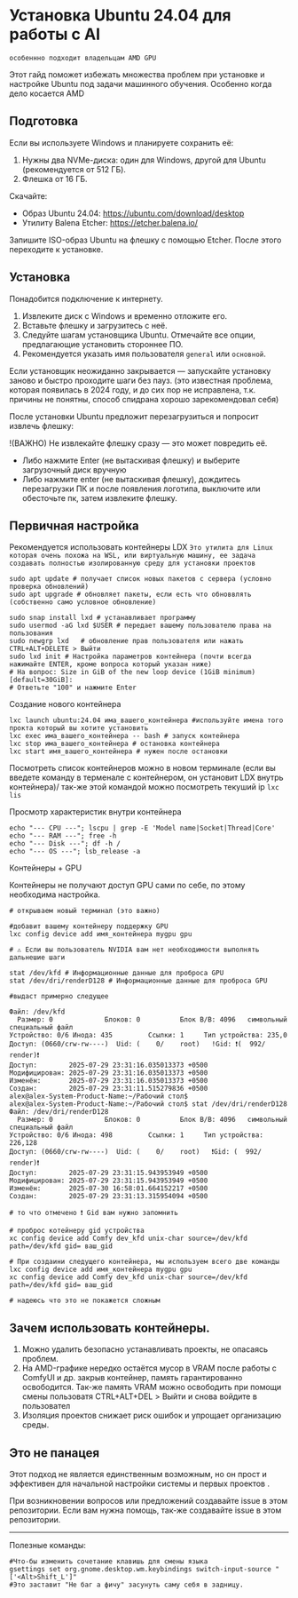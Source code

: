 Установка Ubuntu 24.04 для работы с AI
==================================================
`особеннно подходит владельцам AMD GPU`

Этот гайд поможет избежать множества проблем при установке и настройке Ubuntu под задачи машинного обучения.
Особенно когда дело косается AMD

Подготовка
----------

Если вы используете Windows и планируете сохранить её:

1. Нужны два NVMe-диска: один для Windows, другой для Ubuntu (рекомендуется от 512 ГБ).
2. Флешка от 16 ГБ.

Скачайте:

- Образ Ubuntu 24.04: https://ubuntu.com/download/desktop
- Утилиту Balena Etcher: https://etcher.balena.io/

Запишите ISO-образ Ubuntu на флешку с помощью Etcher. После этого переходите к установке.

Установка
---------

Понадобится подключение к интернету.

1. Извлеките диск с Windows и временно отложите его.
2. Вставьте флешку и загрузитесь с неё.
3. Следуйте шагам установщика Ubuntu. Отмечайте все опции, предлагающие установить стороннее ПО.
4. Рекомендуется указать имя пользователя `general` или `основной`.

Если установщик неожиданно закрывается — запускайте установку заново и быстро проходите шаги без пауз.
(это известная проблема, которая появилась в 2024 году, и до сих пор не исправлена, т.к. причины не понятны,
способ спидрана хорошо зарекомендовал себя)

После установки Ubuntu предложит перезагрузиться и попросит извлечь флешку:

!(ВАЖНО) Не извлекайте флешку сразу — это может повредить её.  
- Либо нажмите Enter (не вытаскивая флешку) и выберите загрузочный диск вручную
- Либо нажмите enter (не вытаскивая флешку), дождитесь перезагрузки ПК и после появления логотипа, выключите или обесточьте пк, затем извлеките флешку.

Первичная настройка
--------------------

Рекомендуется использовать контейнеры LDX `Это утилита для Linux которая очень похожа на WSL, или виртуальную машину,
ее задача создавать полностью изолированную среду для установки проектов`

```bush
sudo apt update # получает список новых пакетов с сервера (условно проверка обновлений)
sudo apt upgrade # обновляет пакеты, если есть что обноввлять (собственно само условное обновление)

sudo snap install lxd # устанавливает программу
sudo usermod -aG lxd $USER # передает вашему пользователю права на пользования
sudo newgrp lxd   # обновление прав пользователя или нажать CTRL+ALT+DELETE > Выйти 
sudo lxd init # Настройка параметров контейнера (почти всегда нажимайте ENTER, кроме вопроса который указан ниже)
# На вопрос: Size in GiB of the new loop device (1GiB minimum) [default=30GiB]: 
# Ответьте "100" и нажмите Enter
```
Создание нового контейнера
```
lxc launch ubuntu:24.04 има_вашего_контейнера #используйте имена того прокта который вы хотите установить
lxc exec има_вашего_контейнера -- bash # запуск контейнера
lxc stop има_вашего_контейнера # остановка контейнера
lxc start имя_вашего_контейнера # нужен после остановки
```

Посмотреть список контейнеров можно в новом терминале (если вы введете команду в терменале с контейнером, он установит LDX внутрь контейнера)/
так-же этой командой можно посмотреть текуший ip
`lxc lis`

Просмотр характеристик внутри контейнера
```
echo "--- CPU ---"; lscpu | grep -E 'Model name|Socket|Thread|Core'
echo "--- RAM ---"; free -h
echo "--- Disk ---"; df -h /
echo "--- OS ---"; lsb_release -a
```

Контейнеры + GPU

Контейнеры не получают доступ GPU сами по себе, по этому необходима настройка.
```
# открываем новый терминал (это важно)

#добавит вашему контейнеру поддержку GPU
lxc config device add имя_контейнера mygpu gpu

# ⚠️ Если вы пользователь NVIDIA вам нет необходимости выполнять дальнешие шаги

stat /dev/kfd # Информационные данные для проброса GPU
stat /dev/dri/renderD128 # Информационные данные для проброса GPU

#выдаст примерно следущее

Файл: /dev/kfd
  Размер: 0         	Блоков: 0          Блок В/В: 4096   символьный специальный файл
Устройство: 0/6	Инода: 435         Ссылки: 1     Тип устройства: 235,0
Доступ: (0660/crw-rw----)  Uid: (    0/    root)   !Gid: ❗(  992/  render)❗
Доступ:        2025-07-29 23:31:16.035013373 +0500
Модифицирован: 2025-07-29 23:31:16.035013373 +0500
Изменён:       2025-07-29 23:31:16.035013373 +0500
Создан:        2025-07-29 23:31:11.515279836 +0500
alex@alex-System-Product-Name:~/Рабочий стол$ 
alex@alex-System-Product-Name:~/Рабочий стол$ stat /dev/dri/renderD128
Файл: /dev/dri/renderD128
  Размер: 0         	Блоков: 0          Блок В/В: 4096   символьный специальный файл
Устройство: 0/6	Инода: 498         Ссылки: 1     Тип устройства: 226,128
Доступ: (0660/crw-rw----)  Uid: (    0/    root)   ❗Gid: (  992/  render)❗
Доступ:        2025-07-29 23:31:15.943953949 +0500
Модифицирован: 2025-07-29 23:31:15.943953949 +0500
Изменён:       2025-07-30 16:58:01.664152217 +0500
Создан:        2025-07-29 23:31:13.315954094 +0500

# то что отмечено ❗ Gid вам нужно запомнить

# проброс котейнеру gid устройства
xc config device add Comfy dev_kfd unix-char source=/dev/kfd path=/dev/kfd gid= ваш_gid

# При создаини следущего контейнера, мы используем всего две команды
lxc config device add имя_контейнера mygpu gpu
xc config device add Comfy dev_kfd unix-char source=/dev/kfd path=/dev/kfd gid= ваш_gid

# надеюсь что это не покажется сложным
```


Зачем использовать контейнеры.
------------------------------------------

1. Можно удалить безопасно устанавливать проекты, не опасаясь проблем.
2. На AMD-графике нередко остаётся мусор в VRAM после работы с ComfyUI и др. закрыв контейнер, память гарантированно освободится.
Так-же память VRAM можно освободить при помощи смены пользоватя CTRL+ALT+DEL > Выйти и снова войдите в пользовател
3. Изоляция проектов снижает риск ошибок и упрощает организацию среды.

Это не панацея
----------

Этот подход не является единственным возможным, но он прост и эффективен для начальной настройки системы и первых проектов .

При возникновении вопросов или предложений создавайте issue в этом репозитории.
Если вам нужна помощь, так-же создавайте issue в этом репозитории.



------




Полезные команды:
```
#Что-бы изменить сочетание клавишь для смены языка
gsettings set org.gnome.desktop.wm.keybindings switch-input-source "['<Alt>Shift_L']"
#Это заставит "Не баг а фичу" засунуть саму себя в задницу.

